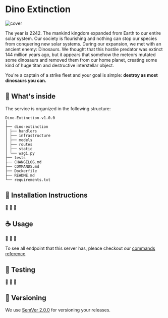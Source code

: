 # Dino Extinction
![cover](https://public-media.si-cdn.com/filer/dinosaur-extinction-theories-top-ten-large.jpg)

The year is 2242. The mankind kingdom expanded from Earth to our entire solar system. Our society is flourishing and nothing can stop our species from conquering new solar systems. During our expansion, we met with an ancient enemy: Dinosaurs. We thought that this hostile predator was extinct 144 million years ago, but it appears that somehow the meteors mutated some dinosaurs and removed them from our home planet, creating some kind of huge titan and destructive interstellar object.

You're a captain of a strike fleet and your goal is simple: **destroy as most dinosaurs you can.**

## 🧐 What's inside

The service is organized in the following structure:
```
Dino-Extinction-v1.0.0
│
├── dino-extinction
│ ├── handlers
│ ├── infrastructure
│ ├── models
│ ├── routes
│ ├── static
│ └── wsgi.py
├── tests
├── CHANGELOG.md
├── COMMANDS.md
├── Dockerfile
├── README.md
└── requirements.txt
```

## 🤖 Installation Instructions
🚧 🚧 🚧

## ☕ Usage
🚧 🚧 🚧

To see all endpoint that this server has, pleace checkout our [commands reference](COMMANDS.md)

## 🐞 Testing
🚧 🚧 🚧

## 💅 Versioning

We use [SemVer 2.0.0](https://semver.org/) for versioning your releases.
